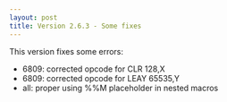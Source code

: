 ```yaml
---
layout: post
title: Version 2.6.3 - Some fixes
---
```


This version fixes some errors:

- 6809: corrected opcode for CLR 128,X
- 6809: corrected opcode for LEAY 65535,Y
- all: proper using %%M placeholder in nested macros
